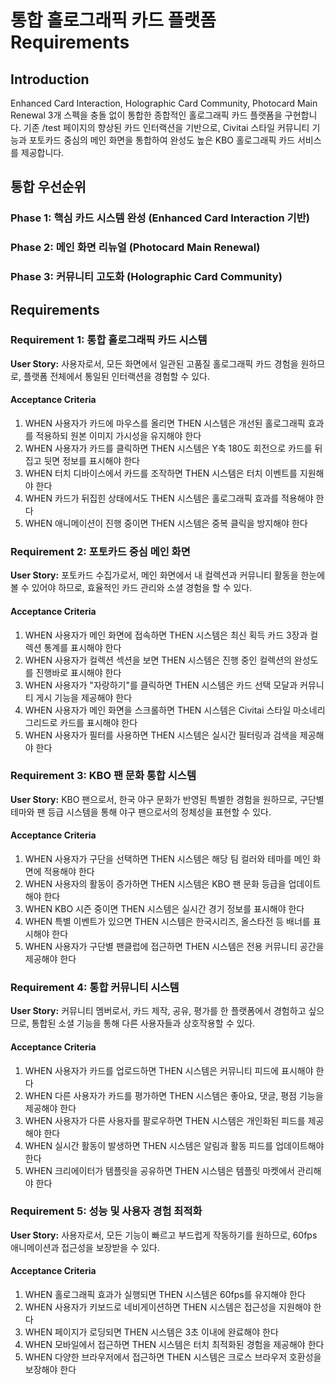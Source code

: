 # 통합 홀로그래픽 카드 플랫폼 Requirements

## Introduction

Enhanced Card Interaction, Holographic Card Community, Photocard Main Renewal 3개 스펙을 충돌 없이 통합한 종합적인 홀로그래픽 카드 플랫폼을 구현합니다. 기존 /test 페이지의 향상된 카드 인터랙션을 기반으로, Civitai 스타일 커뮤니티 기능과 포토카드 중심의 메인 화면을 통합하여 완성도 높은 KBO 홀로그래픽 카드 서비스를 제공합니다.

## 통합 우선순위

### Phase 1: 핵심 카드 시스템 완성 (Enhanced Card Interaction 기반)
### Phase 2: 메인 화면 리뉴얼 (Photocard Main Renewal)
### Phase 3: 커뮤니티 고도화 (Holographic Card Community)

## Requirements

### Requirement 1: 통합 홀로그래픽 카드 시스템

**User Story:** 사용자로서, 모든 화면에서 일관된 고품질 홀로그래픽 카드 경험을 원하므로, 플랫폼 전체에서 통일된 인터랙션을 경험할 수 있다.

#### Acceptance Criteria

1. WHEN 사용자가 카드에 마우스를 올리면 THEN 시스템은 개선된 홀로그래픽 효과를 적용하되 원본 이미지 가시성을 유지해야 한다
2. WHEN 사용자가 카드를 클릭하면 THEN 시스템은 Y축 180도 회전으로 카드를 뒤집고 뒷면 정보를 표시해야 한다
3. WHEN 터치 디바이스에서 카드를 조작하면 THEN 시스템은 터치 이벤트를 지원해야 한다
4. WHEN 카드가 뒤집힌 상태에서도 THEN 시스템은 홀로그래픽 효과를 적용해야 한다
5. WHEN 애니메이션이 진행 중이면 THEN 시스템은 중복 클릭을 방지해야 한다

### Requirement 2: 포토카드 중심 메인 화면

**User Story:** 포토카드 수집가로서, 메인 화면에서 내 컬렉션과 커뮤니티 활동을 한눈에 볼 수 있어야 하므로, 효율적인 카드 관리와 소셜 경험을 할 수 있다.

#### Acceptance Criteria

1. WHEN 사용자가 메인 화면에 접속하면 THEN 시스템은 최신 획득 카드 3장과 컬렉션 통계를 표시해야 한다
2. WHEN 사용자가 컬렉션 섹션을 보면 THEN 시스템은 진행 중인 컬렉션의 완성도를 진행바로 표시해야 한다
3. WHEN 사용자가 "자랑하기"를 클릭하면 THEN 시스템은 카드 선택 모달과 커뮤니티 게시 기능을 제공해야 한다
4. WHEN 사용자가 메인 화면을 스크롤하면 THEN 시스템은 Civitai 스타일 마소네리 그리드로 카드를 표시해야 한다
5. WHEN 사용자가 필터를 사용하면 THEN 시스템은 실시간 필터링과 검색을 제공해야 한다

### Requirement 3: KBO 팬 문화 통합 시스템

**User Story:** KBO 팬으로서, 한국 야구 문화가 반영된 특별한 경험을 원하므로, 구단별 테마와 팬 등급 시스템을 통해 야구 팬으로서의 정체성을 표현할 수 있다.

#### Acceptance Criteria

1. WHEN 사용자가 구단을 선택하면 THEN 시스템은 해당 팀 컬러와 테마를 메인 화면에 적용해야 한다
2. WHEN 사용자의 활동이 증가하면 THEN 시스템은 KBO 팬 문화 등급을 업데이트해야 한다
3. WHEN KBO 시즌 중이면 THEN 시스템은 실시간 경기 정보를 표시해야 한다
4. WHEN 특별 이벤트가 있으면 THEN 시스템은 한국시리즈, 올스타전 등 배너를 표시해야 한다
5. WHEN 사용자가 구단별 팬클럽에 접근하면 THEN 시스템은 전용 커뮤니티 공간을 제공해야 한다

### Requirement 4: 통합 커뮤니티 시스템

**User Story:** 커뮤니티 멤버로서, 카드 제작, 공유, 평가를 한 플랫폼에서 경험하고 싶으므로, 통합된 소셜 기능을 통해 다른 사용자들과 상호작용할 수 있다.

#### Acceptance Criteria

1. WHEN 사용자가 카드를 업로드하면 THEN 시스템은 커뮤니티 피드에 표시해야 한다
2. WHEN 다른 사용자가 카드를 평가하면 THEN 시스템은 좋아요, 댓글, 평점 기능을 제공해야 한다
3. WHEN 사용자가 다른 사용자를 팔로우하면 THEN 시스템은 개인화된 피드를 제공해야 한다
4. WHEN 실시간 활동이 발생하면 THEN 시스템은 알림과 활동 피드를 업데이트해야 한다
5. WHEN 크리에이터가 템플릿을 공유하면 THEN 시스템은 템플릿 마켓에서 관리해야 한다

### Requirement 5: 성능 및 사용자 경험 최적화

**User Story:** 사용자로서, 모든 기능이 빠르고 부드럽게 작동하기를 원하므로, 60fps 애니메이션과 접근성을 보장받을 수 있다.

#### Acceptance Criteria

1. WHEN 홀로그래픽 효과가 실행되면 THEN 시스템은 60fps를 유지해야 한다
2. WHEN 사용자가 키보드로 네비게이션하면 THEN 시스템은 접근성을 지원해야 한다
3. WHEN 페이지가 로딩되면 THEN 시스템은 3초 이내에 완료해야 한다
4. WHEN 모바일에서 접근하면 THEN 시스템은 터치 최적화된 경험을 제공해야 한다
5. WHEN 다양한 브라우저에서 접근하면 THEN 시스템은 크로스 브라우저 호환성을 보장해야 한다